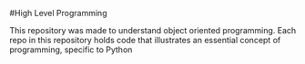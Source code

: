 #High Level Programming

This repository was made to understand object oriented programming. 
Each repo in this repository holds code that illustrates an essential concept of programming, specific to Python
